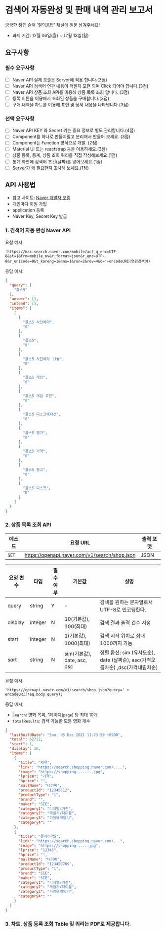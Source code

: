 # 검색어 자동완성 및 판매 내역 관리 보고서

궁금한 점은 슬랙 '질의응답' 채널에 질문 남겨주세요!

- 과제 기간: 12월 06일(월) ~ 12월 13일(월)

## 요구사항

### 필수 요구사항

- [ ] Naver API 실제 호출은 Server에 적용 합니다.(3점)
- [ ] Naver API 검색어 연관 내용이 적절히 포현 되며 Click 되어야 합니다.(3점)
- [ ] Naver API 상품 조회 API를 이용해 상품 목록 조회 합니다. (3점)
- [ ] 등록 버튼을 이용해서 조회된 상품을 구매합니다.(3점)
- [ ] 구매 내역을 차트를 이용해 표현 및 상세 내용을 나타냅니다.(3점)

### 선택 요구사항

- [ ] Naver API KEY 와 Secret 키는 중요 정보로 별도 관리합니다.(4점)
- [ ] Component를 하나로 만들지말고 분리해서 만들어 보세요. (3점)
- [ ] Component는 Function 방식으로 개발. (2점)
- [ ] Material UI 또는 reactstrap 등을 이용하세요.(2점)
- [ ] 상품 등록, 통계, 상품 조회 쿼리를 직접 작성해보세요.(1점)
- [ ] 통계 화면에 검색어 조건(날짜)를 넣어보세요.(1점)
- [ ] Server가 왜 필요한지 조사해 보세요.(1점)

## API 사용법

- 참고 사이트: [Naver 개발자 포럼](https://developers.naver.com/main/)
- 개인마다 회원 가입
- application 등록
- Naver Key, Secret Key 발급


### 1. 검색어 자동 완성 Naver API

요청 예시:

```url
'https://mac.search.naver.com/mobile/ac?_q_enc=UTF-8&st=1&frm=mobile_nv&r_format=json&r_enc=UTF-8&r_unicode=0&t_koreng=1&ans=1&run=2&rev=4&q='+encodeURI(연관검색어)
```

응답 예시:
```json
{
  "query": [
    "플스5"
  ],
  "answer": [],
  "intend": [],
  "items": [
    [
      [
        "플스5 사전예약",
        "0"
      ],
      [
        "플스5",
        "0"
      ],
      [
        "플스5 사전예약 11월",
        "0"
      ],
      [
        "플스5 게임",
        "0"
      ],
      [
        "플스5 게임 추천",
        "0"
      ],
      [
        "플스5 디스크에디션",
        "0"
      ],
      [
        "플스5 정가",
        "0"
      ],
      [
        "플스5 가격",
        "0"
      ],
      [
        "플스5 중고",
        "0"
      ],
      [
        "플스5 디스크",
        "0"
      ]
    ]
  ]
}
```

### 2. 상품 목록 조회 API

메소드 | 요청 URL | 출력 포맷 
--|--|--
`GET` | https://openapi.naver.com/v1/search/shop.json | JSON

요청 변수 | 타입 | 필수여부 | 기본값 | 설명
-- | -- | -- | -- | --
query | string | Y | - | 검색을 원하는 문자열로서 UTF-8로 인코딩한다.
display | integer | N | 10(기본값), 100(최대) | 검색 결과 출력 건수 지정
start | integer | N | 1(기본값), 1000(최대) | 검색 시작 위치로 최대 1000까지 가능
sort | string | N | sim(기본값), date, asc, dsc | 정렬 옵션: sim (유사도순), date (날짜순), asc(가격오름차순) ,dsc(가격내림차순)


요청 예시:

```url
'https://openapi.naver.com/v1/search/shop.json?query=' + encodeURI(req.body.query);
```

응답 예시:

- `Search`: 영화 목록, 1페이지(`page`) 당 최대 10개
- `totalResults`: 검색 가능한 모든 영화 개수

```json
{
  "lastBuildDate": "Sun, 05 Dec 2021 11:23:59 +0900",
  "total": 62722,
  "start": 1,
  "display": 10,
  "items": [
    {
      "title": "제목",
      "link": "https://search.shopping.naver.com/....",
      "image": "https://shopping-.......jpg",
      "lprice": "가격",
      "hprice": "",
      "mallName": "네이버",
      "productId": "12345612",
      "productType": "1",
      "brand": "",
      "maker": "SIE",
      "category1": "디지털/가전",
      "category2": "게임기/타이틀",
      "category3": "가정용게임기",
      "category4": ""
    },
    {
      "title": "플레이역5",
      "link": "https://search.shopping.naver.com/...",
      "image": "https://shopping-.....jpg",
      "lprice": "12345",
      "hprice": "",
      "mallName": "네이버",
      "productId": "123456789",
      "productType": "1",
      "brand": "SIE",
      "maker": "SIE",
      "category1": "디지털/가전",
      "category2": "게임기/타이틀",
      "category3": "가정용게임기",
      "category4": ""
    }
  ]
}
```

### 3. 차트, 상품 등록 조회 Table 및 쿼리는 PDF로 제공합니다.
